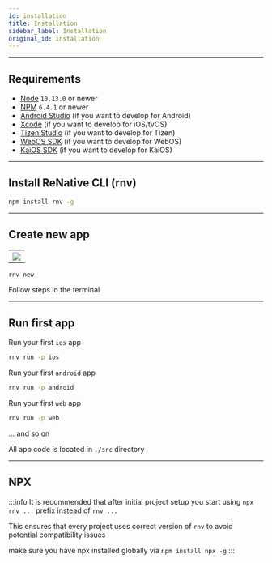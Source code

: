 ```yaml
---
id: installation
title: Installation
sidebar_label: Installation
original_id: installation
---
```


<!-- <img className="header-image" src="https://renative.org/img/ic_quickstart.png" width="50" height="50" /> -->

---
## Requirements

-   [Node](https://nodejs.org) `10.13.0` or newer
-   [NPM](https://npmjs.com/) `6.4.1` or newer
-   [Android Studio](https://developer.android.com/studio) (if you want to develop for Android)
-   [Xcode](https://developer.apple.com/xcode/) (if you want to develop for iOS/tvOS)
-   [Tizen Studio](https://developer.tizen.org/ko/development/tizen-studio/configurable-sdk) (if you want to develop for Tizen)
-   [WebOS SDK](http://webostv.developer.lge.com/sdk/installation/) (if you want to develop for WebOS)
-   [KaiOS SDK](https://developer.kaiostech.com) (if you want to develop for KaiOS)

---
## Install ReNative CLI (rnv)

```bash
npm install rnv -g
```

---
## Create new app

<table>
  <tr>
    <th>
    <img src="https://renative.org/img/cli_app_create1.gif" />
    </th>
  </tr>
</table>

```bash
rnv new
```

Follow steps in the terminal

---
## Run first app

Run your first `ios` app

```bash
rnv run -p ios
```

Run your first `android` app

```bash
rnv run -p android
```

Run your first `web` app

```bash
rnv run -p web
```

... and so on

All app code is located in `./src` directory

---
## NPX

:::info
It is recommended that after initial project setup you start using `npx rnv ...` prefix instead of `rnv ...`

This ensures that every project uses correct version of `rnv` to avoid potential compatibility issues

make sure you have npx installed globally via `npm install npx -g`
:::